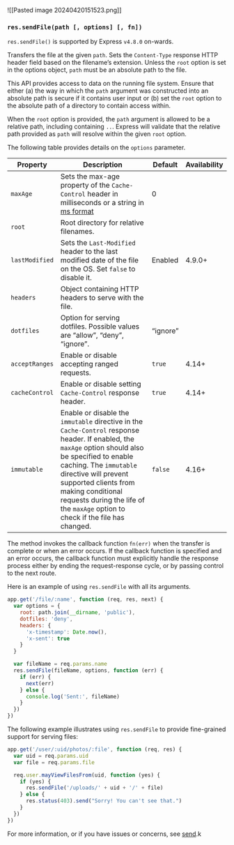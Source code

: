 
![[Pasted image 20240420151523.png]]

### `res.sendFile(path [, options] [, fn])`

`res.sendFile()` is supported by Express `v4.8.0` on-wards.

Transfers the file at the given `path`. Sets the `Content-Type` response HTTP header field based on the filename’s extension. Unless the `root` option is set in the options object, `path` must be an absolute path to the file.

This API provides access to data on the running file system. Ensure that either (a) the way in which the `path` argument was constructed into an absolute path is secure if it contains user input or (b) set the `root` option to the absolute path of a directory to contain access within.

When the `root` option is provided, the `path` argument is allowed to be a relative path, including containing `..`. Express will validate that the relative path provided as `path` will resolve within the given `root` option.

The following table provides details on the `options` parameter.

|Property|Description|Default|Availability|
|---|---|---|---|
|`maxAge`|Sets the max-age property of the `Cache-Control` header in milliseconds or a string in [ms format](https://www.npmjs.org/package/ms)|0||
|`root`|Root directory for relative filenames.|||
|`lastModified`|Sets the `Last-Modified` header to the last modified date of the file on the OS. Set `false` to disable it.|Enabled|4.9.0+|
|`headers`|Object containing HTTP headers to serve with the file.|||
|`dotfiles`|Option for serving dotfiles. Possible values are “allow”, “deny”, “ignore”.|“ignore”||
|`acceptRanges`|Enable or disable accepting ranged requests.|`true`|4.14+|
|`cacheControl`|Enable or disable setting `Cache-Control` response header.|`true`|4.14+|
|`immutable`|Enable or disable the `immutable` directive in the `Cache-Control` response header. If enabled, the `maxAge` option should also be specified to enable caching. The `immutable` directive will prevent supported clients from making conditional requests during the life of the `maxAge` option to check if the file has changed.|`false`|4.16+|

The method invokes the callback function `fn(err)` when the transfer is complete or when an error occurs. If the callback function is specified and an error occurs, the callback function must explicitly handle the response process either by ending the request-response cycle, or by passing control to the next route.

Here is an example of using `res.sendFile` with all its arguments.

```javascript
app.get('/file/:name', function (req, res, next) {
  var options = {
    root: path.join(__dirname, 'public'),
    dotfiles: 'deny',
    headers: {
      'x-timestamp': Date.now(),
      'x-sent': true
    }
  }

  var fileName = req.params.name
  res.sendFile(fileName, options, function (err) {
    if (err) {
      next(err)
    } else {
      console.log('Sent:', fileName)
    }
  })
})
```
The following example illustrates using `res.sendFile` to provide fine-grained support for serving files:

```javascript
app.get('/user/:uid/photos/:file', function (req, res) {
  var uid = req.params.uid
  var file = req.params.file

  req.user.mayViewFilesFrom(uid, function (yes) {
    if (yes) {
      res.sendFile('/uploads/' + uid + '/' + file)
    } else {
      res.status(403).send("Sorry! You can't see that.")
    }
  })
})
```

For more information, or if you have issues or concerns, see [send](https://github.com/pillarjs/send).k

